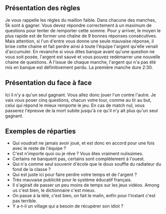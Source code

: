 ## Présentation des règles
Je vous rappelle les règles du maillon faible. Dans chacune des manches, 5k sont à gagner. Vous devez répondre correctement à un maximum de questions pour tenter de remporter cette somme. Pour y arriver, le moyen le plus rapide est de former une chaîne de 9 bonnes réponses consécutives. Mais attention, si l'un d'entre vous donne une seule mauvaise réponse, il brise cette chaine et fait perdre ainsi à toute l'équipe l'argent qu'elle venait d'accumuler. En revanche si vous dites banque avant qu'une question ne vous soit posée, l'argent est sauvé et vous pouvez redémarrer une nouvelle chaine de questions. À l'issue de chaque manche, l'argent qui n'a pas été mis en banque est définitivement perdu. La première manche dure 2:30.

## Présentation du face à face
Ici il n'y a qu'un seul gagnant. Vous allez donc jouer l'un contre l'autre. Je vais vous poser cinq questions, chacun votre tour, comme au tir au but, celui qui répond le mieux remporte le jeu. En cas de match nul, vous passerez l'épreuve de la mort subite jusqu'à ce qu'il n'y ait plus qu'un seul gagnant.

## Exemples de réparties
* Qui voudrait ne jamais avoir joué, et est donc en accord pour une fois avec le reste de l'équipe ?
* C'est n'importe quoi ou je rêve ? Vous êtes vraiment nulissimes.
* Certains ne banquent pas, certains sont complètement à l'ouest.
* Qui n'a comme seul souvenir d'école que le doux souffle du radiateur du fond de la classe ?
* Qui est juste ici pour faire perdre votre temps et de l'argent ?
* Très mauvaise publicité pour le système éducatif français.
* Il s'agirait de passer un peu moins de temps sur les jeux vidéos. Among us c'est bien, le dictionnaire c'est mieux.
* On passe à la télé, c'est bien, on fait le malin, enfin pour l'instant c'est pas terrible.
* Y a-t-il un village qui a besoin de récupérer son idiot ?
